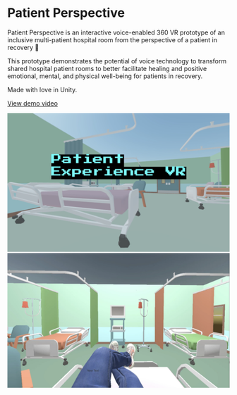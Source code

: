 # Patient Perspective
Patient Perspective is an interactive voice-enabled 360 VR prototype of an inclusive multi-patient hospital room from the perspective of a patient in recovery 🏥 

This prototype demonstrates the potential of voice technology to transform shared hospital patient rooms to better facilitate healing and positive emotional, mental, and physical well-being for patients in recovery.

Made with love in Unity.

[View demo video](https://vimeo.com/533338837)

![thumbnail](thumbnail_1.png) 
![thumbnail](thumbnail_2.png)


